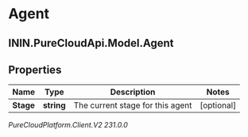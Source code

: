 # Agent

## ININ.PureCloudApi.Model.Agent

## Properties

|Name | Type | Description | Notes|
|------------ | ------------- | ------------- | -------------|
| **Stage** | **string** | The current stage for this agent | [optional] |



_PureCloudPlatform.Client.V2 231.0.0_
